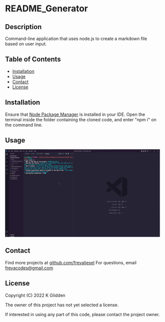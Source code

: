 # README_Generator

## Description

Command-line application that uses node.js to create a markdown file based on user input.

## Table of Contents

- [Installation](#installation)
- [Usage](#usage)
- [Contact](#contact)
- [License](#license)

## Installation

Ensure that [Node Package Manager](https://www.npmjs.com/) is installed in your IDE. Open the terminal inside the folder containing the cloned code, and enter "npm i" on the command line.

## Usage

![live demo](./assets/README_generator_demo.gif)

## Contact

Find more projects at [github.com/freyaliesel](https://github.com/freyaliesel)
For questions, email [freyacodes@gmail.com](mailto:freyacodes@gmail.com)

## License

Copyright (C) 2022 K Glidden

The owner of this project has not yet selected a license.

If interested in using any part of this code, please contact the project owner.